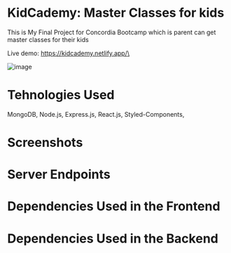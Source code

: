 # KidCademy: Master Classes for kids

This is My Final Project for Concordia Bootcamp which is parent can get master classes for their kids

Live demo: https://kidcademy.netlify.app/\

![image](https://user-images.githubusercontent.com/78935540/124955645-3420c600-dfe5-11eb-8d34-bbb89e67aaa0.png)


# Tehnologies Used

MongoDB, Node.js, Express.js, React.js, Styled-Components,

# Screenshots


# Server Endpoints


# Dependencies Used in the Frontend


# Dependencies Used in the Backend




